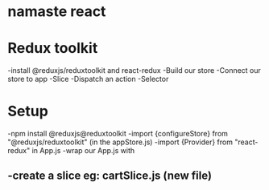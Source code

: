 # namaste react





# Redux toolkit
 -install @reduxjs/reduxtoolkit and react-redux
 -Build our store
 -Connect our store to app
 -Slice
 -Dispatch an action
 -Selector
 # Setup
  -npm install @reduxjs@reduxtoolkit
  -import {configureStore} from "@reduxjs/reduxtoolkit" (in the appStore.js)
  -import {Provider} from "react-redux" in App.js
  -wrap our App.js with <Provider store={appStore}>
  
  -create a slice eg: cartSlice.js (new file)
  -
  